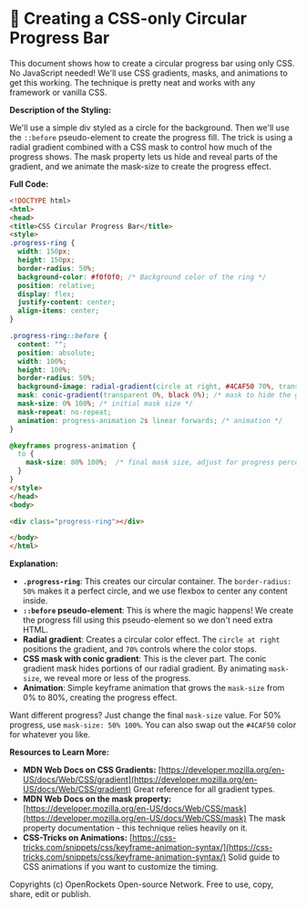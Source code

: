# 🐞 Creating a CSS-only Circular Progress Bar


This document shows how to create a circular progress bar using only CSS. No JavaScript needed! We'll use CSS gradients, masks, and animations to get this working. The technique is pretty neat and works with any framework or vanilla CSS.

**Description of the Styling:**

We'll use a simple div styled as a circle for the background. Then we'll use the `::before` pseudo-element to create the progress fill. The trick is using a radial gradient combined with a CSS mask to control how much of the progress shows. The mask property lets us hide and reveal parts of the gradient, and we animate the mask-size to create the progress effect.

**Full Code:**

```html
<!DOCTYPE html>
<html>
<head>
<title>CSS Circular Progress Bar</title>
<style>
.progress-ring {
  width: 150px;
  height: 150px;
  border-radius: 50%;
  background-color: #f0f0f0; /* Background color of the ring */
  position: relative;
  display: flex;
  justify-content: center;
  align-items: center;
}

.progress-ring::before {
  content: "";
  position: absolute;
  width: 100%;
  height: 100%;
  border-radius: 50%;
  background-image: radial-gradient(circle at right, #4CAF50 70%, transparent 70%); /* Green progress fill */
  mask: conic-gradient(transparent 0%, black 0%); /* mask to hide the gradient initially */
  mask-size: 0% 100%; /* initial mask size */
  mask-repeat: no-repeat;
  animation: progress-animation 2s linear forwards; /* animation */
}

@keyframes progress-animation {
  to {
    mask-size: 80% 100%;  /* final mask size, adjust for progress percentage */
  }
}
</style>
</head>
<body>

<div class="progress-ring"></div>

</body>
</html>
```

**Explanation:**

* **`.progress-ring`**: This creates our circular container. The `border-radius: 50%` makes it a perfect circle, and we use flexbox to center any content inside.
* **`::before` pseudo-element**: This is where the magic happens! We create the progress fill using this pseudo-element so we don't need extra HTML.
* **Radial gradient**: Creates a circular color effect. The `circle at right` positions the gradient, and `70%` controls where the color stops.
* **CSS mask with conic gradient**: This is the clever part. The conic gradient mask hides portions of our radial gradient. By animating `mask-size`, we reveal more or less of the progress.
* **Animation**: Simple keyframe animation that grows the `mask-size` from 0% to 80%, creating the progress effect.

Want different progress? Just change the final `mask-size` value. For 50% progress, use `mask-size: 50% 100%`. You can also swap out the `#4CAF50` color for whatever you like.


**Resources to Learn More:**

* **MDN Web Docs on CSS Gradients:** [https://developer.mozilla.org/en-US/docs/Web/CSS/gradient](https://developer.mozilla.org/en-US/docs/Web/CSS/gradient)  Great reference for all gradient types.
* **MDN Web Docs on the mask property:** [https://developer.mozilla.org/en-US/docs/Web/CSS/mask](https://developer.mozilla.org/en-US/docs/Web/CSS/mask)  The mask property documentation - this technique relies heavily on it.
* **CSS-Tricks on Animations:** [https://css-tricks.com/snippets/css/keyframe-animation-syntax/](https://css-tricks.com/snippets/css/keyframe-animation-syntax/)  Solid guide to CSS animations if you want to customize the timing.

Copyrights (c) OpenRockets Open-source Network. Free to use, copy, share, edit or publish.